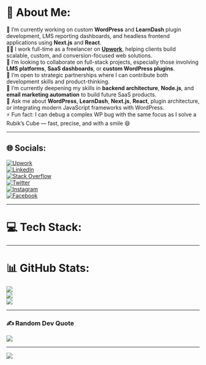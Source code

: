 # 💫 About Me:
🔭 I’m currently working on custom **WordPress** and **LearnDash** plugin development, LMS reporting dashboards, and headless frontend applications using **Next.js** and **React**.  
👨‍💻 I work full-time as a freelancer on [**Upwork**](https://www.upwork.com/freelancers/~011b6aa5950808f488), helping clients build scalable, custom, and conversion-focused web solutions.  
👯 I’m looking to collaborate on full-stack projects, especially those involving **LMS platforms**, **SaaS dashboards**, or **custom WordPress plugins**.  
🤝 I’m open to strategic partnerships where I can contribute both development skills and product-thinking.  
🌱 I’m currently deepening my skills in **backend architecture**, **Node.js**, and **email marketing automation** to build future SaaS products.  
💬 Ask me about **WordPress**, **LearnDash**, **Next.js**, **React**, plugin architecture, or integrating modern JavaScript frameworks with WordPress.  
⚡ Fun fact: I can debug a complex WP bug with the same focus as I solve a Rubik’s Cube — fast, precise, and with a smile 😄

---

## 🌐 Socials:
[![Upwork](https://img.shields.io/badge/Upwork-%2300B22D.svg?style=for-the-badge&logo=upwork&logoColor=white)](https://www.upwork.com/freelancers/~011b6aa5950808f488)  
[![LinkedIn](https://img.shields.io/badge/LinkedIn-%230077B5.svg?logo=linkedin&logoColor=white)](https://linkedin.com/in/sandeep-pal-1987a765)  
[![Stack Overflow](https://img.shields.io/badge/-Stackoverflow-FE7A16?logo=stack-overflow&logoColor=white)](https://stackoverflow.com/users/3946485)  
[![Twitter](https://img.shields.io/badge/Twitter-%231DA1F2.svg?logo=Twitter&logoColor=white)](https://twitter.com/sandykpal)  
[![Instagram](https://img.shields.io/badge/Instagram-%23E4405F.svg?logo=Instagram&logoColor=white)](https://instagram.com/sandypal12)  
[![Facebook](https://img.shields.io/badge/Facebook-%231877F2.svg?logo=Facebook&logoColor=white)](https://facebook.com/imsandypal)

---

# 💻 Tech Stack:
<!-- keep as-is; already covers everything -->

---

# 📊 GitHub Stats:
![](https://github-readme-stats.vercel.app/api?username=sandypal&theme=default&hide_border=false&include_all_commits=false&count_private=false)<br/>
![](https://github-readme-streak-stats.herokuapp.com/?user=sandypal&theme=default&hide_border=false)<br/>
![](https://github-readme-stats.vercel.app/api/top-langs/?username=sandypal&theme=default&hide_border=false&include_all_commits=false&count_private=false&layout=compact)

---

### ✍️ Random Dev Quote
![](https://quotes-github-readme.vercel.app/api?type=horizontal&theme=light)

---

[![](https://visitcount.itsvg.in/api?id=sandypal&icon=5&color=0)](https://visitcount.itsvg.in)

<!-- Proudly created with GPRM ( https://gprm.itsvg.in ) -->

